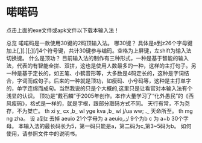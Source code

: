 # 喏喏码
点击上面的exe文件或apk文件以下载本输入法！

总览 喏喏码是一款使用30键的2码顶输入法。 哪30键？ 具体是a到z26个字母键加上[,][.][;][/]4个符号键，共计30键参与编码。空格为上屏键，左shift为输入法切换键。 什么是顶功？ 目前输入法的制作有三种形式，一种是基于智能的输入法，代表的有智能全拼、双拼，这也是使用人数最多的一种，这样的主打句子。另一种是基于定长的，如五笔、小鹤音形等，大多数是4码定长的，这种是字词结合，字词而成句子。后来的一种就是顶功，如瘦码、小兮码等，这种是主打单字的，单字连绵而成句。当然我说的只是个大概的,这里只是让看官对本输入法有个浅显的认识。 顶功是“戴石麟”于2005年创作。本作大量学习了“化外愚民”的《西风瘦码》，格式是一样的，就是字根，跟部分取码方式不同。 天行有常，不为尧存，不为桀亡。 th xi y_ cx ,b_ wl yge kva ,b_ wl j/ua ww; ._ 天命所至。 th mg ng zha。 设 a到z 去掉 aeuio 21个字母为 a aeuio,.;/ 9个为b c 为 a+b 30个字母。 本输入法的最长码长为5，第一码只能是a，第二码为c,第3~5码为b。 如何使用，请参照文件中的说明书。

